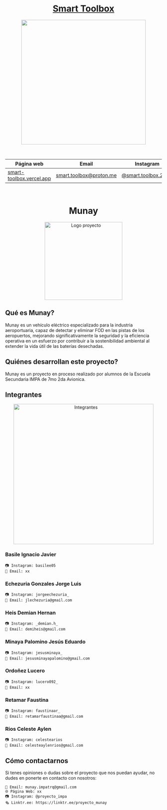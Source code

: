<div align="center">

# [Smart Toolbox](https://smart-toolbox.vercel.app/)

<img src="https://user-images.githubusercontent.com/80327788/190393898-d13cce88-e29e-45da-8dda-b5642c21e2eb.png" height="400" width="400" />

&nbsp;

| Página web | Email | Instagram |
|------------|-------|-----------|
|[smart-toolbox.vercel.app](https://smart-toolbox.vercel.app/)|smart.toolbox@proton.me|[@smart.toolbox.2022](https://www.instagram.com/smart.toolbox.2022)|

&nbsp;

</div>

<div align="center">

# Munay

<img src="descargas/munay logo_Mesa de trabajo 1.jpg" alt="Logo proyecto" width="250"/>
</div>

## Qué es Munay?

Munay es un vehículo eléctrico especializado para la industria aeroportuaria, capaz de detectar y eliminar FOD en las pistas de los aeropuertos, mejorando significativamente la seguridad y la eficiencia operativa en un esfuerzo por contribuir a la sostenibilidad ambiental al extender la vida útil de las baterías desechadas.

## Quiénes desarrollan este proyecto?
Munay es un proyecto en proceso realizado por alumnos de la Escuela Secundaria IMPA de 7mo 2da Avionica.

## Integrantes
<div align="center">

<img src="imagenes/munay.jpg" alt="Integrantes" width="450"/>

</div>

### Basile Ignacio Javier
    📷 Instagram: basilee05
    📧 Email: xx
### Echezuria Gonzales Jorge Luis
    📷 Instagram: jorgeechezuria_
    📧 Email: jlechezuria@gmail.com
### Heis Demian Hernan
    📷 Instagram: _demian.h_
    📧 Email: demiheis@gmail.com
### Minaya Palomino Jesús Eduardo
    📷 Instagram: jesusminaya_
    📧 Email: jesusminayapalomino@gmail.com
### Ordoñez Lucero
    📷 Instagram: lucero092_
    📧 Email: xx
### Retamar Faustina
    📷 Instagram: faustinaar_
    📧 Email: retamarfaustinaa@gmail.com
### Rios Celeste Aylen
    📷 Instagram: celestearios
    📧 Email: celesteaylenrios@gmail.com

## Cómo contactarnos
Si tenes opiniones o dudas sobre el proyecto que nos puedan ayudar, no dudes en ponerte en contacto con nosotros:

    📧 Email: munay.impatrq@gmail.com
    🌐 Página Web: xx
    📷 Instagram: @proyecto_impa
    🗞️ Linktr.ee: https://linktr.ee/proyecto_munay
